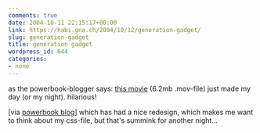 ```yaml
---
comments: true
date: 2004-10-11 22:15:17+00:00
link: https://habi.gna.ch/2004/10/12/generation-gadget/
slug: generation-gadget
title: generation gadget
wordpress_id: 644
categories:
- none
---
```


as the powerbook-blogger says: [this movie](http://campjinx.pictureshowfilms.com/bls/leonard/im_fight.html) (6.2mb .mov-file) just made my day (or my night). hilarious!

[via [powerbook blog](http://powerbook.blogger.de/stories/158845/)] which has had a nice redesign, which makes me want to think about my css-file, but that's summink for another night...
